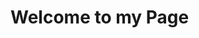 <!DOCTYPE html>
<html lang="en">
    <head>
    </head>
    <body>
        <h1>Welcome to my Page</h1>
    </body>
</html>
